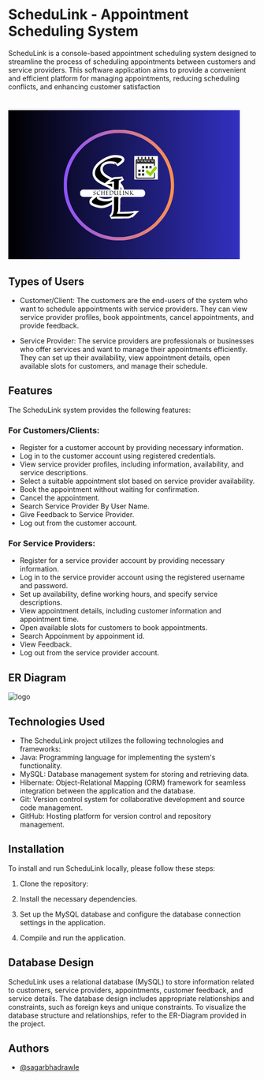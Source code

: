 # ScheduLink - Appointment Scheduling System

ScheduLink is a console-based appointment scheduling system designed to streamline the process of scheduling appointments between customers and service providers. This software application aims to provide a convenient and efficient platform for managing appointments, reducing scheduling conflicts, and enhancing customer satisfaction
#

![logo](https://raw.githubusercontent.com/sagarbhadrawle/waiting-knife-3384/main/ScheduLink/Logo%26screenShots/Black%20White%20Elegant%20Monogram%20Initial%20Name%20Logo.png)

## Types of Users
- Customer/Client: The customers are the end-users of the system who want to schedule appointments with service providers. They can view service provider profiles, book appointments, cancel appointments, and provide feedback.

- Service Provider: The service providers are professionals or businesses who offer services and want to manage their appointments efficiently. They can set up their availability, view appointment details, open available slots for customers, and manage their schedule.


## Features
 The ScheduLink system provides the following features:

### For Customers/Clients:
- Register for a customer account by providing necessary information.
- Log in to the customer account using registered credentials.
- View service provider profiles, including information, availability, and service descriptions.
- Select a suitable appointment slot based on service provider availability.
- Book the appointment without waiting for confirmation.
- Cancel the appointment.
- Search Service Provider By User Name.
- Give Feedback to Service Provider.
- Log out from the customer account.

### For Service Providers:

- Register for a service provider account by providing necessary information.
- Log in to the service provider account using the registered username and password.
- Set up availability, define working hours, and specify service descriptions.
- View appointment details, including customer information and appointment time.
- Open available slots for customers to book appointments.
- Search Appoinment by appoinment id.
- View Feedback.
- Log out from the service provider account.
  
## ER Diagram
![logo](https://github.com/Shivam6209/soft-jelly-7030/assets/121329077/d5df0b13-2a44-4ba3-99bd-da95ebd10720)

## Technologies Used
- The ScheduLink  project utilizes the following technologies and frameworks:
- Java: Programming language for implementing the system's functionality.
- MySQL: Database management system for storing and retrieving data.
- Hibernate: Object-Relational Mapping (ORM) framework for seamless integration between the application and the database.
- Git: Version control system for collaborative development and source code management.
- GitHub: Hosting platform for version control and repository management.

## Installation
To install and run ScheduLink locally, please follow these steps:

 1. Clone the repository:
 2. Install the necessary dependencies.

 3. Set up the MySQL database and configure the database connection settings in the application.

 4. Compile and run the application.

## Database Design
ScheduLink uses a relational database (MySQL) to store information related to customers, service providers, appointments, customer feedback, and service details. The database design includes appropriate relationships and constraints, such as foreign keys and unique constraints. To visualize the database structure and relationships, refer to the ER-Diagram provided in the project.

## Authors
- [@sagarbhadrawle](https://github.com/sagarbhadrawle)
